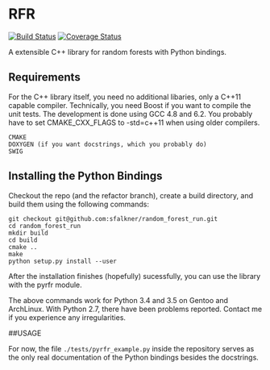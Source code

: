# RFR

[![Build Status](https://travis-ci.org/automl/random_forest_run.svg?branch=master)](https://travis-ci.org/automl/random_forest_run)
[![Coverage Status](https://coveralls.io/repos/github/automl/random_forest_run/badge.svg?branch=master)](https://coveralls.io/github/automl/random_forest_run?branch=master)

A extensible C++ library for random forests with Python bindings.

## Requirements

For the C++ library itself, you need no additional libaries, only a C++11 capable compiler.
Technically, you need Boost if you want to compile the unit tests.
The development is done using GCC 4.8 and 6.2.
You probably have to set CMAKE\_CXX\_FLAGS to -std=c++11 when using older compilers.

```
CMAKE
DOXYGEN (if you want docstrings, which you probably do)
SWIG
```


## Installing the Python Bindings
Checkout the repo (and the refactor branch), create a build directory, and build them using the following commands:
```
git checkout git@github.com:sfalkner/random_forest_run.git
cd random_forest_run
mkdir build
cd build
cmake ..
make
python setup.py install --user
```
After the installation finishes (hopefully) sucessfully, you can use the library with the pyrfr module.

The above commands work for Python 3.4 and 3.5 on Gentoo and ArchLinux. With Python 2.7, there have been problems reported. Contact me if you experience any irregularities.

##USAGE

For now, the file `./tests/pyrfr_example.py` inside the repository serves as the
only real documentation of the Python bindings besides the docstrings.
